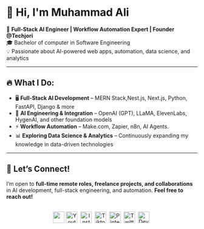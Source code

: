 <!--<img src="./icons/muhammadali-pro-banner.png" alt="Github Banner">-->

# 👋 Hi, I'm Muhammad Ali  

🚀 **Full-Stack AI Engineer | Workflow Automation Expert | Founder @Techjori**  
🎓 Bachelor of computer in Software Engineering<br> 
💡 Passionate about AI-powered web apps, automation, data science, and analytics

---

## 🔥 What I Do:  
- 🖥 **Full-Stack AI Development** – MERN Stack,Nest.js, Next.js, Python, FastAPI, Django & more  
- 🤖 **AI Engineering & Integration** – OpenAI (GPT), LLaMA, ElevenLabs, HygenAI, and other foundation models  
- ⚡ **Workflow Automation** – Make.com, Zapier, n8n, AI Agents.  
- 📊 **Exploring Data Science & Analytics** – Continuously expanding my knowledge in data-driven technologies  

---

## 📩 Let’s Connect!  
I’m open to **full-time remote roles, freelance projects, and collaborations** in AI development, full-stack engineering, and automation. **Feel free to reach out!**  

<br/>
<div align="center">
<a href="https://linkedin.com/in/aliawanai" target="blank"><img align="center" src="https://img.icons8.com/?size=100&id=8808&format=png&color=000000" height="30" width="30" /></a>
<a href="https://www.youtube.com/@aliawanai?sub_confirmation=1" target="blank"><img align="center" src="https://cdn.jsdelivr.net/npm/simple-icons@3.0.1/icons/youtube.svg" alt="Youtube Channel" height="30" width="30" /></a>&nbsp;
<a href="https://www.instagram.com/aliawanai/" target="blank"><img align="center" src="https://cdn.jsdelivr.net/npm/simple-icons@3.0.1/icons/instagram.svg" alt="Instagram Profile" height="30" width="30" /></a>&nbsp;
<a href="https://www.tiktok.com/@aliawanai" target="blank"><img align="center" src="https://cdn.jsdelivr.net/npm/simple-icons@3.0.1/icons/tiktok.svg" alt="Tiktok Profile" height="30" width="30" /></a>&nbsp;
<a href="https://pinterest.com/aliawanai" target="blank"><img align="center" src="https://cdn.jsdelivr.net/npm/simple-icons@3.0.1/icons/pinterest.svg" alt="Pinterest Profile" height="30" width="30" /></a>&nbsp;
<a href="https://twitter.com/aliawanai" target="blank"><img align="center" src="https://cdn.jsdelivr.net/npm/simple-icons@3.0.1/icons/twitter.svg" alt="Twitter Profile" height="30" width="30" /></a>&nbsp;
<a href="https://dev.to/aliawanai" target="blank"><img align="center" src="https://simpleicons.org/icons/devdotto.svg" alt="Dev.to profile" height="30" width="30" /></a>&nbsp;
</div>
<br/>

